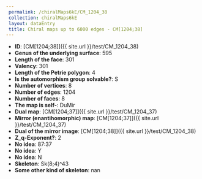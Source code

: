 ```yaml
--- 
 permalink: /chiralMaps6kE/CM_1204_38 
 collection: chiralMaps6kE
 layout: dataEntry
 title: Chiral maps up to 6000 edges - CM[1204;38]
---
```


- **ID**: [CM[1204;38]]({{ site.url }}/test/CM_1204_38)
- **Genus of the underlying surface**: 595
- **Length of the face**: 301
- **Valency**: 301
- **Length of the Petrie polygon**: 4
- **Is the automorphism group solvable?**: S
- **Number of vertices**: 8
- **Number of edges**: 1204
- **Number of faces**: 8
- **The map is self-**: DuMir
- **Dual map**: [CM[1204;37]]({{ site.url }}/test/CM_1204_37)
- **Mirror (enantihomorphic) map**: [CM[1204;37]]({{ site.url }}/test/CM_1204_37)
- **Dual of the mirror image**: [CM[1204;38]]({{ site.url }}/test/CM_1204_38)
- **Z_q-Exponent?**: 2
- **No idea**:  87:37
- **No idea**: Y
- **No idea**: N
- **Skeleton**: Sk(8;4)^43
- **Some other kind of skeleton**: nan
